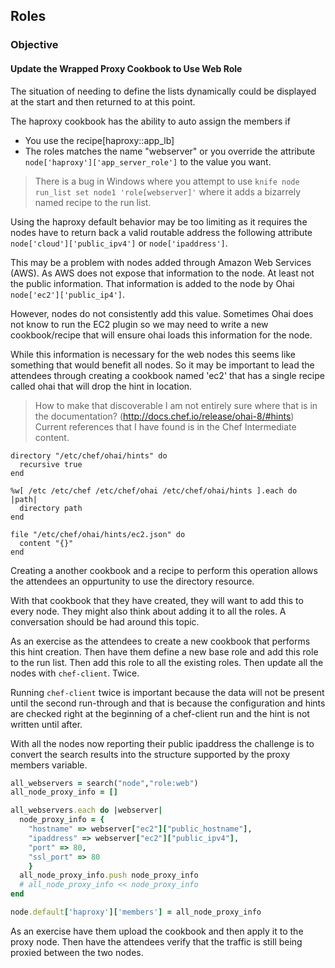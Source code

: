 ## Roles

### Objective

#### Update the Wrapped Proxy Cookbook to Use Web Role

The situation of needing to define the lists dynamically could be displayed at the start and then returned to at this point.

The haproxy cookbook has the ability to auto assign the members if

* You use the recipe[haproxy::app_lb]
* The roles matches the name "webserver" or you override the attribute `node['haproxy']['app_server_role']` to the value you want.

> There is a bug in Windows where you attempt to use `knife node run_list set node1 'role[webserver]'` where it adds a bizarrely named recipe to the run list.

Using the haproxy default behavior may be too limiting as it requires the nodes have to return back a valid routable address the following attribute `node['cloud']['public_ipv4']` or `node['ipaddress']`.

This may be a problem with nodes added through Amazon Web Services (AWS). As AWS does not expose that information to the node. At least not the public information. That information is added to the node by Ohai `node['ec2']['public_ip4']`.

However, nodes do not consistently add this value. Sometimes Ohai does not know to run the EC2 plugin so we may need to write a new cookbook/recipe that will ensure ohai loads this information for the node.

While this information is necessary for the web nodes this seems like something that would benefit all nodes. So it may be important to lead the attendees through creating a cookbook named 'ec2' that has a single recipe called ohai that will drop the hint in location.

> How to make that discoverable I am not entirely sure where that is in the documentation? (http://docs.chef.io/release/ohai-8/#hints) Current references that I have found is in the Chef Intermediate content.

```
directory "/etc/chef/ohai/hints" do
  recursive true
end

%w[ /etc /etc/chef /etc/chef/ohai /etc/chef/ohai/hints ].each do |path|
  directory path
end

file "/etc/chef/ohai/hints/ec2.json" do
  content "{}"
end
```

Creating a another cookbook and a recipe to perform this operation allows the attendees an oppurtunity to use the directory resource.

With that cookbook that they have created, they will want to add this to every node. They might also think about adding it to all the roles. A conversation should be had around this topic.

As an exercise as the attendees to create a new cookbook that performs this hint creation. Then have them define a new base role and add this role to the run list. Then add this role to all the existing roles. Then update all the nodes with `chef-client`. Twice.

Running `chef-client` twice is important because the data will not be present until the second run-through and that is because the configuration and hints are checked right at the beginning of a chef-client run and the hint is not written until after.

With all the nodes now reporting their public ipaddress the challenge is to convert the search results into the structure supported by the proxy members variable.

```ruby
all_webservers = search("node","role:web")
all_node_proxy_info = []

all_webservers.each do |webserver|
  node_proxy_info = {
    "hostname" => webserver["ec2"]["public_hostname"],
    "ipaddress" => webserver["ec2"]["public_ipv4"],
    "port" => 80,
    "ssl_port" => 80
    }
  all_node_proxy_info.push node_proxy_info
  # all_node_proxy_info << node_proxy_info
end

node.default['haproxy']['members'] = all_node_proxy_info
```

As an exercise have them upload the cookbook and then apply it to the proxy node. Then have the attendees verify that the traffic is still being proxied between the two nodes.
